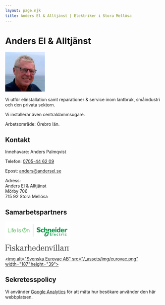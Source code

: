 ```yaml
---
layout: page.njk
title: Anders El & Alltjänst | Elektriker i Stora Mellösa
---
```


# Anders El & Alltjänst

<img alt="Hej!" src="/_assets/img/anders.jpg" width="128" height="128" class="me">

Vi utför elinstallation samt reparationer & service inom lantbruk, småindustri och den privata sektorn.

Vi installerar även centraldammsugare.

Arbetsområde: Örebro län.

<footer>
<section>

## Kontakt

Innehavare: Anders Palmqvist

Telefon: [0705-44 62 09](tel:+46705446209)

Epost: <a href="mailto:anders&#x40;andersel.se">anders<wbr>@andersel.se</a>

Adress:<br>
Anders El & Alltjänst<br>
Mörby 706<br>
715 92 Stora Mellösa

</section>
<section>

## Samarbets&shy;partners

[<img alt="Schneider Electric" src="/_assets/img/schneider-electric.png" width="210" height="58">](https://www.se.com/se/sv/)

[<img alt="Fiskarhedenvillan" src="/_assets/img/fiskarhedenvillan.svg" width="207" height="20">](https://fiskarhedenvillan.se/)

[<img alt="Svenska Eurovac AB" src="/_assets/img/eurovac.png" width="187" height="39">](https://eurovac.nu/)

</section>
<section>

## Sekretess&shy;policy

Vi använder [Google Analytics](https://policies.google.com/technologies/partner-sites) för att mäta hur besökare använder den här webbplatsen.

</section>
</footer>
